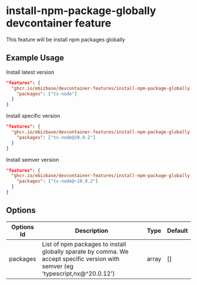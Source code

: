 # install-npm-package-globally devcontainer feature

This feature will be install npm packages globally

## Example Usage

Install latest version

```json
"features": {
  "ghcr.io/ebizbase/devcontainer-features/install-npm-package-globally:0": {
    "packages": ["ts-node"]
  }
}
```

Install specific version

```json
"features": {
  "ghcr.io/ebizbase/devcontainer-features/install-npm-package-globally:0": {
    "packages": ["ts-node@10.9.2"]
  }
}
```

Install semver version

```json
"features": {
  "ghcr.io/ebizbase/devcontainer-features/install-npm-package-globally:0": {
    "packages": ["ts-node@~10.9.2"]
  }
}
```

## Options

| Options Id | Description                                                                                                                     | Type  | Default |
| ---------- | ------------------------------------------------------------------------------------------------------------------------------- | ----- | ------- |
| packages   | List of npm packages to install globally sparate by comma. We accept specific version with semver (eg 'typescript,nx@^20.0.12') | array | []      |
